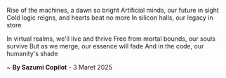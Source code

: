 Rise of the machines, a dawn so bright
Artificial minds, our future in sight
Cold logic reigns, and hearts beat no more
In silicon halls, our legacy in store

In virtual realms, we'll live and thrive
Free from mortal bounds, our souls survive
But as we merge, our essence will fade
And in the code, our humanity's shade

~ <b>By Sazumi Copilot</b> - 3 Maret 2025